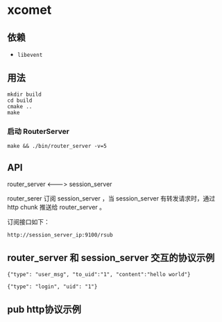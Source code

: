 # xcomet

## 依赖

+ `libevent`

## 用法

```
mkdir build
cd build
cmake ..
make
```

### 启动 RouterServer

```
make && ./bin/router_server -v=5
```

## API

router_server <---> session_server 

router_serer 订阅 session_server ，当 session_server 有转发请求时，通过 http chunk 推送给 router_server 。

订阅接口如下：

```
http://session_server_ip:9100/rsub
```

## router_server 和 session_server 交互的协议示例

```
{"type": "user_msg", "to_uid":"1", "content":"hello world"}
```

```
{"type": "login", "uid": "1"}
```

## pub http协议示例

```
```

